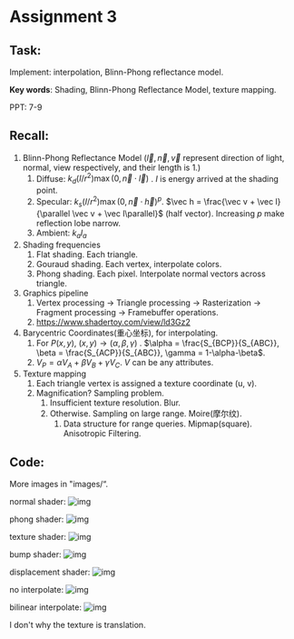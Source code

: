 # Assignment 3

## Task:

Implement: interpolation, Blinn-Phong reflectance model. 

**Key words**: Shading, Blinn-Phong Reflectance Model, texture mapping.

PPT: 7-9

## Recall:

1. Blinn-Phong Reflectance Model   ($\vec l, \vec n, \vec v$ represent direction of light, normal, view respectively, and their length is 1.)
   1. Diffuse: $k_d (I / r^2) \max(0, \vec n \cdot \vec l )$ . $I$ is energy arrived at the shading point.
   2. Specular: $k_s(I/r^2)\max(0,\vec n \cdot \vec h)^p$.  $\vec h = \frac{\vec v + \vec l}{\parallel \vec v + \vec l\parallel}$ (half vector). Increasing $p$ make reflection lobe narrow. 
   3. Ambient: $k_aI_a$
2. Shading frequencies
   1. Flat shading. Each triangle.
   2. Gouraud shading. Each vertex, interpolate colors.
   3. Phong shading. Each pixel. Interpolate normal vectors across triangle.
3. Graphics pipeline
   1. Vertex processing -> Triangle processing -> Rasterization -> Fragment processing -> Framebuffer operations.
   2. https://www.shadertoy.com/view/ld3Gz2
4. Barycentric Coordinates(重心坐标), for interpolating.
   1. For $P(x,y)$, $(x, y) \to (\alpha, \beta, \gamma)$ . $\alpha = \frac{S_{BCP}}{S_{ABC}}, \beta = \frac{S_{ACP}}{S_{ABC}}, \gamma = 1-\alpha-\beta$.
   2. $V_P = \alpha V_A + \beta V_B + \gamma V_C$. $V$ can be any attributes.
5. Texture mapping
   1. Each triangle vertex is assigned a texture coordinate (u, v).
   2. Magnification? Sampling problem.
      1. Insufficient texture resolution. Blur.
      2. Otherwise. Sampling on large range. Moire(摩尔纹). 
         1. Data structure for range queries. Mipmap(square). Anisotropic Filtering.



## Code:

More images in "images/“.

normal  shader: 
![img](https://github.com/DQSSSSS/GAMES101_Assignment/blob/dev/3/images/spot/normal.png?raw=true)

phong shader: 
![img](https://github.com/DQSSSSS/GAMES101_Assignment/blob/dev/3/images/spot/phong.png?raw=true)

texture shader: 
![img](https://github.com/DQSSSSS/GAMES101_Assignment/blob/dev/3/images/spot/texture.png?raw=true)

bump shader: 
![img](https://github.com/DQSSSSS/GAMES101_Assignment/blob/dev/3/images/spot/bump.png?raw=true)

displacement shader: 
![img](https://github.com/DQSSSSS/GAMES101_Assignment/blob/dev/3/images/spot/displacement.png?raw=true)


no interpolate:
![img](https://github.com/DQSSSSS/GAMES101_Assignment/blob/dev/3/images/texture-noitplt.png?raw=true)

bilinear interpolate:
![img](https://github.com/DQSSSSS/GAMES101_Assignment/blob/dev/3/images/texture-2itplt.png?raw=true)



I don't why the texture is translation.